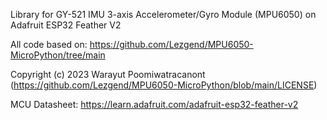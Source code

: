 Library for GY-521 IMU 3-axis Accelerometer/Gyro Module (MPU6050) on Adafruit ESP32 Feather V2

All code based on:
https://github.com/Lezgend/MPU6050-MicroPython/tree/main

Copyright (c) 2023 Warayut Poomiwatracanont (https://github.com/Lezgend/MPU6050-MicroPython/blob/main/LICENSE)

MCU Datasheet:
https://learn.adafruit.com/adafruit-esp32-feather-v2
